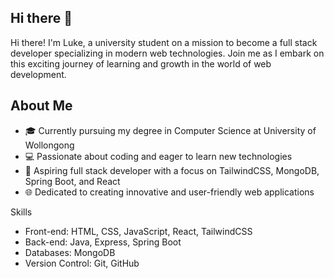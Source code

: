 ## Hi there 👋

Hi there! I'm Luke, a university student on a mission to become a full stack developer specializing in modern web technologies. Join me as I embark on this exciting journey of learning and growth in the world of web development.

## About Me

- 🎓 Currently pursuing my degree in Computer Science at University of Wollongong
- 💻 Passionate about coding and eager to learn new technologies
- 🌟 Aspiring full stack developer with a focus on TailwindCSS, MongoDB, Spring Boot, and React
- 🌐 Dedicated to creating innovative and user-friendly web applications

Skills

- Front-end: HTML, CSS, JavaScript, React, TailwindCSS
- Back-end: Java, Express, Spring Boot
- Databases: MongoDB
- Version Control: Git, GitHub
